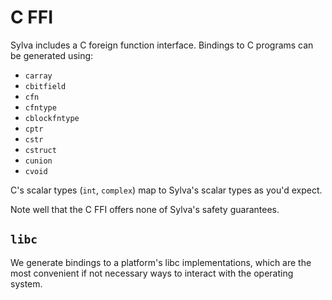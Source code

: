 # C FFI

Sylva includes a C foreign function interface. Bindings to C programs can be
generated using:

* `carray`
* `cbitfield`
* `cfn`
* `cfntype`
* `cblockfntype`
* `cptr`
* `cstr`
* `cstruct`
* `cunion`
* `cvoid`

C's scalar types (`int`, `complex`) map to Sylva's scalar types as you'd
expect.

Note well that the C FFI offers none of Sylva's safety guarantees.

## `libc`

We generate bindings to a platform's libc implementations, which are the most
convenient if not necessary ways to interact with the operating system.
